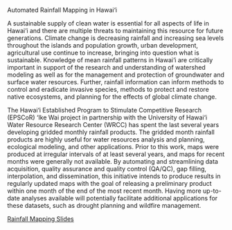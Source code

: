 Automated Rainfall Mapping in Hawai‘i 

A sustainable supply of clean water is essential for all aspects of life in Hawai‘i and there are multiple threats to maintaining this resource for future generations. Climate change is decreasing rainfall and increasing sea levels throughout the islands and population growth, urban development, agricultural use continue to increase, bringing into question what is sustainable. Knowledge of mean rainfall patterns in Hawai‘i are critically important in support of the research and understanding of watershed modeling as well as for the management and protection of groundwater and surface water resources. Further, rainfall information can inform methods to control and eradicate invasive species, methods to protect and restore native ecosystems, and planning for the effects of global climate change.

The Hawai‘i Established Program to Stimulate Competitive Research (EPSCoR) ‘Ike Wai project in partnership with the University of Hawai‘i Water Resource Research Center (WRCC) has spent the last several years developing gridded monthly rainfall products. The gridded month rainfall products are highly useful for water resources analysis and planning, ecological modeling, and other applications. Prior to this work, maps were produced at irregular intervals of at least several years, and maps for recent months were generally not available. By automating and streamlining data acquisition, quality assurance and quality control (QA/QC), gap filling, interpolation, and dissemination, this initiative intends to produce results in regularly updated maps with the goal of releasing a preliminary product within one month of the end of the most recent month. Having more up-to-date analyses available will potentially facilitate additional applications for these datasets, such as drought planning and wildfire management.

[Rainfall Mapping Slides](https://docs.google.com/presentation/d/1B_LH1ZHxovQBz0r6JOKT-gzVb4ONAYAf3lHfDEoKMVs/edit?usp=sharing)